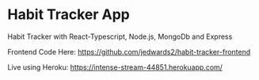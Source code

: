 # Habit Tracker App
Habit Tracker with React-Typescript, Node.js, MongoDb and Express

Frontend Code Here: https://github.com/jedwards2/habit-tracker-frontend

Live using Heroku:
https://intense-stream-44851.herokuapp.com/
